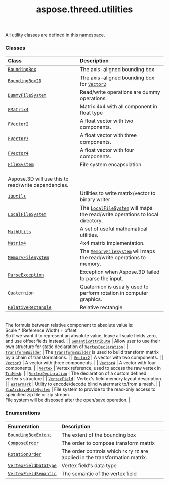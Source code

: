 ﻿---
title: aspose.threed.utilities
second_title: Aspose.3D for Python via .NET API References
description: 
type: docs
weight: 10
url: /python-net/aspose.threed.utilities/
is_root: false
---

All utility classes are defined in this namespace.

### Classes
| Class | Description |
| :- | :- |
| [`BoundingBox`](/3d/python-net/aspose.threed.utilities/boundingbox) | The axis-aligned bounding box |
| [`BoundingBox2D`](/3d/python-net/aspose.threed.utilities/boundingbox2d) | The axis-aligned bounding box for [`Vector2`](/3d/python-net/aspose.threed.utilities/vector2) |
| [`DummyFileSystem`](/3d/python-net/aspose.threed.utilities/dummyfilesystem) | Read/write operations are dummy operations. |
| [`FMatrix4`](/3d/python-net/aspose.threed.utilities/fmatrix4) | Matrix 4x4 with all component in float type |
| [`FVector2`](/3d/python-net/aspose.threed.utilities/fvector2) | A float vector with two components. |
| [`FVector3`](/3d/python-net/aspose.threed.utilities/fvector3) | A float vector with three components. |
| [`FVector4`](/3d/python-net/aspose.threed.utilities/fvector4) | A float vector with four components. |
| [`FileSystem`](/3d/python-net/aspose.threed.utilities/filesystem) | File system encapsulation.<br/>Aspose.3D will use this to read/write dependencies. |
| [`IOUtils`](/3d/python-net/aspose.threed.utilities/ioutils) | Utilities to write matrix/vector to binary writer |
| [`LocalFileSystem`](/3d/python-net/aspose.threed.utilities/localfilesystem) | The [`LocalFileSystem`](/3d/python-net/aspose.threed.utilities/localfilesystem) will maps the read/write operations to local directory. |
| [`MathUtils`](/3d/python-net/aspose.threed.utilities/mathutils) | A set of useful mathematical utilities. |
| [`Matrix4`](/3d/python-net/aspose.threed.utilities/matrix4) | 4x4 matrix implementation. |
| [`MemoryFileSystem`](/3d/python-net/aspose.threed.utilities/memoryfilesystem) | The [`MemoryFileSystem`](/3d/python-net/aspose.threed.utilities/memoryfilesystem) will maps the read/write operations to memory. |
| [`ParseException`](/3d/python-net/aspose.threed.utilities/parseexception) | Exception when Aspose.3D failed to parse the input. |
| [`Quaternion`](/3d/python-net/aspose.threed.utilities/quaternion) | Quaternion is usually used to perform rotation in computer graphics. |
| [`RelativeRectangle`](/3d/python-net/aspose.threed.utilities/relativerectangle) | Relative rectangle<br/>The formula between relative component to absolute value is:<br/>Scale * (Reference Width) + offset<br/>So if we want it to represent an absolute value, leave all scale fields zero, and use offset fields instead. |
| [`SemanticAttribute`](/3d/python-net/aspose.threed.utilities/semanticattribute) | Allow user to use their own structure for static declaration of [`VertexDeclaration`](/3d/python-net/aspose.threed.utilities/vertexdeclaration) |
| [`TransformBuilder`](/3d/python-net/aspose.threed.utilities/transformbuilder) | The [`TransformBuilder`](/3d/python-net/aspose.threed.utilities/transformbuilder) is used to build transform matrix by a chain of transformations. |
| [`Vector2`](/3d/python-net/aspose.threed.utilities/vector2) | A vector with two components. |
| [`Vector3`](/3d/python-net/aspose.threed.utilities/vector3) | A vector with three components. |
| [`Vector4`](/3d/python-net/aspose.threed.utilities/vector4) | A vector with four components. |
| [`Vertex`](/3d/python-net/aspose.threed.utilities/vertex) | Vertex reference, used to access the raw vertex in [`TriMesh`](/3d/python-net/aspose.threed.entities/trimesh). |
| [`VertexDeclaration`](/3d/python-net/aspose.threed.utilities/vertexdeclaration) | The declaration of a custom defined vertex's structure |
| [`VertexField`](/3d/python-net/aspose.threed.utilities/vertexfield) | Vertex's field memory layout description. |
| [`Watermark`](/3d/python-net/aspose.threed.utilities/watermark) | Utility to encode/decode blind watermark  to/from a mesh. |
| [`ZipArchiveFileSystem`](/3d/python-net/aspose.threed.utilities/ziparchivefilesystem) | File system to provide to the read-only access to speicified zip file or zip stream.<br/>File system will be disposed after the open/save operation. |


### Enumerations
| Enumeration | Description |
| :- | :- |
| [`BoundingBoxExtent`](/3d/python-net/aspose.threed.utilities/boundingboxextent) | The extent of the bounding box |
| [`ComposeOrder`](/3d/python-net/aspose.threed.utilities/composeorder) | The order to compose transform matrix |
| [`RotationOrder`](/3d/python-net/aspose.threed.utilities/rotationorder) | The order controls which rx ry rz are applied in the transformation matrix. |
| [`VertexFieldDataType`](/3d/python-net/aspose.threed.utilities/vertexfielddatatype) | Vertex field's data type |
| [`VertexFieldSemantic`](/3d/python-net/aspose.threed.utilities/vertexfieldsemantic) | The semantic of the vertex field |


